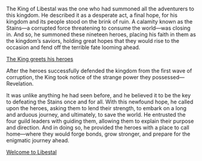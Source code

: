 The King of Libestal was the one who had summoned all the adventurers to this kingdom. He described it as a desperate act, a final hope, for his kingdom and its people stood on the brink of ruin. A calamity known as the Stains—a corrupted force threatening to consume the world—was closing in. And so, he summoned these nineteen heroes, placing his faith in them as the kingdom’s saviors, holding great hopes that they would rise to the occasion and fend off the terrible fate looming ahead.

[The King greets his heroes](#embed:https://www.youtube.com/live/2qiX7084obE?feature=shared&t=2768)

After the heroes successfully defended the kingdom from the first wave of corruption, the King took notice of the strange power they possessed—Revelation.

It was unlike anything he had seen before, and he believed it to be the key to defeating the Stains once and for all. With this newfound hope, he called upon the heroes, asking them to lend their strength, to embark on a long and arduous journey, and ultimately, to save the world. He entrusted the four guild leaders with guiding them, allowing them to explain their purpose and direction. And in doing so, he provided the heroes with a place to call home—where they would forge bonds, grow stronger, and prepare for the enigmatic journey ahead.

[Welcome to Libestal](#embed:https://www.youtube.com/live/PJtapc2_7ok?feature=shared&t=3169)
